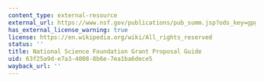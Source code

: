 ```yaml
---
content_type: external-resource
external_url: https://www.nsf.gov/publications/pub_summ.jsp?ods_key=gpg
has_external_license_warning: true
license: https://en.wikipedia.org/wiki/All_rights_reserved
status: ''
title: National Science Foundation Grant Proposal Guide
uid: 63f25a9d-e7a3-4008-8b6e-7ea1ba6dece5
wayback_url: ''
---
```

